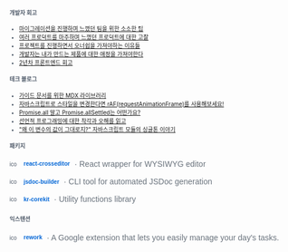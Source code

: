 
<span style="color:#4E5968; font-size:10px;">

#### 개발자 회고
- [마이그레이션을 진행하며 느꼈던 팀을 위한 소소한 팁](https://klmhyeonwooo.tistory.com/183)<br>
- [여러 프로덕트를 마주하며 느꼈던 프로덕트에 대한 고찰](https://klmhyeonwooo.tistory.com/172)<br>
- [프로젝트를 진행하면서 오너쉽을 가져야하는 이유들](https://klmhyeonwooo.tistory.com/149)<br>
- [개발자는 내가 만드는 제품에 대한 애정을 가져야한다](https://klmhyeonwooo.tistory.com/122)<br>
- [2년차 프론트엔드 회고](https://klmhyeonwooo.tistory.com/167)<br>

#### 테크 블로그
- [가이드 문서를 위한 MDX 라이브러리](https://klmhyeonwooo.tistory.com/199)<br>
- [자바스크립트로 스타일을 변경한다면 rAF(requestAnimationFrame)를 사용해보세요!](https://klmhyeonwooo.tistory.com/198)<br>
- [Promise.all 말고 Promise.allSettled는 어떤가요?](https://klmhyeonwooo.tistory.com/197)<br>
- [선언적 프로그래밍에 대한 착각과 오해를 읽고](https://klmhyeonwooo.tistory.com/195)<br>
- [&quot;왜 이 변수의 값이 그대로지?&quot; 자바스크립트 모듈의 싱글톤 이야기](https://klmhyeonwooo.tistory.com/194)<br>


#### 패키지
<ul style="list-style: none; padding: 0; margin: 0; font-family: sans-serif; line-height: 1.8;">
  <li style="display: flex; align-items: center; gap: 8px; margin-bottom: 6px;">
    <img width="17" height="auto" alt="icon" src="https://github.com/user-attachments/assets/69ee1f1e-b92d-45b8-b534-941ee871efd4" />
    <a href="https://www.npmjs.com/package/crosseditor-react" style="text-decoration: none; color: #0366d6; font-weight: 600;">react-crosseditor</a>
    <span style="color: #6a737d; font-size: 14px;"> · React wrapper for WYSIWYG editor</span>
  </li>
  <li style="display: flex; align-items: center; gap: 8px; margin-bottom: 6px;">
    <img width="17" height="auto" alt="icon" src="https://github.com/user-attachments/assets/69ee1f1e-b92d-45b8-b534-941ee871efd4" />
    <a href="https://www.npmjs.com/package/jsdoc-builder" style="text-decoration: none; color: #0366d6; font-weight: 600;">jsdoc-builder</a>
    <span style="color: #6a737d; font-size: 14px;"> · CLI tool for automated JSDoc generation</span>
  </li>
  <li style="display: flex; align-items: center; gap: 8px;">
    <img width="17" height="auto" alt="icon" src="https://github.com/user-attachments/assets/69ee1f1e-b92d-45b8-b534-941ee871efd4" />
    <a href="https://www.npmjs.com/package/kr-corekit" style="text-decoration: none; color: #0366d6; font-weight: 600;">kr-corekit</a>
    <span style="color: #6a737d; font-size: 14px;"> · Utility functions library</span>
  </li>
</ul>

#### 익스텐션
<ul style="list-style: none; padding: 0; margin: 0; font-family: sans-serif; line-height: 1.8;">
  <li style="display: flex; align-items: center; gap: 8px; margin-bottom: 6px;">
    <img width="17" height="auto" alt="icon" src="https://lh3.googleusercontent.com/eTtZ8knd4vZNHki7EAPmjtpFYwGETSrP3fh6iGnX4tQy4-1Zb11ArU2zphDMZq1AU29smycrkv8ReS_vDMDdvGOZ=s120" />
    <a href="https://chromewebstore.google.com/detail/rework/mibhdihagebcbcmifindjenkaoikajim?hl=ko" style="text-decoration: none; color: #0366d6; font-weight: 600;">rework</a>
    <span style="color: #6a737d; font-size: 14px;"> · A Google extension that lets you easily manage your day's tasks.</span>
  </li>
</ul>
